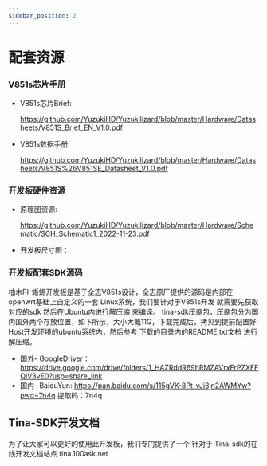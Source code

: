 ```yaml
---
sidebar_position: 2
---
```

# 配套资源

### V851s芯片手册

- V851s芯片Brief: 

    https://github.com/YuzukiHD/Yuzukilizard/blob/master/Hardware/Datasheets/V851S_Brief_EN_V1.0.pdf

- V851s数据手册: 

    https://github.com/YuzukiHD/Yuzukilizard/blob/master/Hardware/Datasheets/V851S%26V851SE_Datasheet_V1.0.pdf

### 开发板硬件资源

- 原理图资源:

    https://github.com/YuzukiHD/Yuzukilizard/blob/master/Hardware/Schematic/SCH_Schematic1_2022-11-23.pdf
    
- 开发板尺寸图：

### 开发板配套SDK源码

柚木PI-蜥蜴开发板是基于全志V851s设计，全志原厂提供的源码是内部在openwrt基础上自定义的一套 Linux系统，我们要针对于V851s开发 就需要先获取对应的sdk 然后在Ubuntu内进行解压缩 来编译。 tina-sdk压缩包，压缩包分为国内国外两个存放位置，如下所示，大小大概11G，下载完成后，拷贝到提前配置好Host开发环境的ubuntu系统内，然后参考 下载的目录内的README.txt文档 进行解压缩。

- 国外- GoogleDriver： https://drive.google.com/drive/folders/1_HAZRddR69hRMZAVrxFrPZXFFQiV3vE0?usp=share_link
- 国内- BaiduYun: https://pan.baidu.com/s/115gVK-8Pt-vJi8jn2AWMYw?pwd=7n4q 提取码：7n4q

## Tina-SDK开发文档

为了让大家可以更好的使用此开发板，我们专门提供了一个 针对于 Tina-sdk的在线开发文档站点 tina.100ask.net